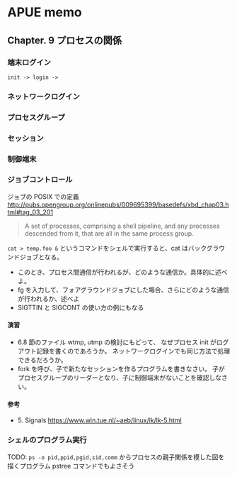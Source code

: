 # APUE memo

## Chapter. 9 プロセスの関係


### 端末ログイン

```
init -> login ->

```

### ネットワークログイン
### プロセスグループ
### セッション
### 制御端末
### ジョブコントロール

ジョブの POSIX での定義
http://pubs.opengroup.org/onlinepubs/009695399/basedefs/xbd_chap03.html#tag_03_201

> A set of processes, comprising a shell pipeline, and any processes descended from it, that are all in the same process group.

`cat > temp.foo &` というコマンドをシェルで実行すると、cat はバックグラウンドジョブとなる。

* このとき、プロセス間通信が行われるが、どのような通信か。具体的に述べよ。
* fg を入力して、フォアグラウンドジョブにした場合、さらにどのような通信が行われるか、述べよ
 * SIGTTIN と SIGCONT の使い方の例にもなる

#### 演習

* 6.8 節のファイル wtmp, utmp の検討にもどって、
なぜプロセス init がログアウト記録を書くのであろうか。
ネットワークログインでも同じ方法で処理できるだろうか。
* fork を呼び、子で新たなセッションを作るプログラムを書きなさい。
子がプロセスグループのリーダーとなり、子に制御端末がないことを確認しなさい。

#### 参考

* 5\. Signals https://www.win.tue.nl/~aeb/linux/lk/lk-5.html

### シェルのプログラム実行

TODO: `ps -o pid,ppid,pgid,sid,comm` からプロセスの親子関係を模した図を描くプログラム
pstree コマンドでもよさそう



